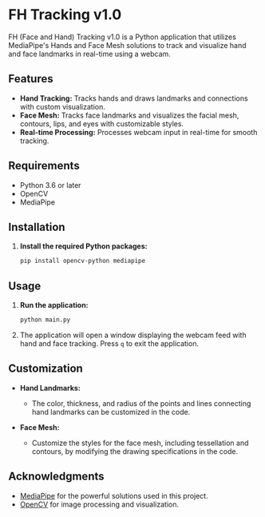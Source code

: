 # FH Tracking v1.0

FH (Face and Hand) Tracking v1.0 is a Python application that utilizes MediaPipe's Hands and Face Mesh solutions to track and visualize hand and face landmarks in real-time using a webcam.

## Features

- **Hand Tracking:** Tracks hands and draws landmarks and connections with custom visualization.
- **Face Mesh:** Tracks face landmarks and visualizes the facial mesh, contours, lips, and eyes with customizable styles.
- **Real-time Processing:** Processes webcam input in real-time for smooth tracking.

## Requirements

- Python 3.6 or later
- OpenCV
- MediaPipe

## Installation

1. **Install the required Python packages:**

    ```bash
    pip install opencv-python mediapipe
    ```

## Usage

1. **Run the application:**

    ```bash
    python main.py
    ```

2. The application will open a window displaying the webcam feed with hand and face tracking. Press `q` to exit the application.

## Customization

- **Hand Landmarks:**
  - The color, thickness, and radius of the points and lines connecting hand landmarks can be customized in the code.

- **Face Mesh:**
  - Customize the styles for the face mesh, including tessellation and contours, by modifying the drawing specifications in the code.

## Acknowledgments

- [MediaPipe](https://pypi.org/project/mediapipe/) for the powerful solutions used in this project.
- [OpenCV](https://pypi.org/project/opencv-python/) for image processing and visualization.

